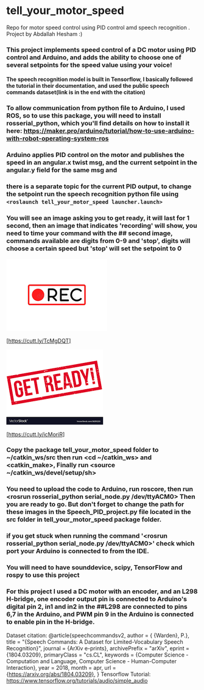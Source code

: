 
# tell_your_motor_speed
Repo for motor speed control using PID control amd speech recognition .
Project by Abdallah Hesham :)
### This project implements speed control of a DC motor using PID control and Arduino, and adds the ability to choose one of several setpoints for the speed value using your voice!
#### The speech recognition model is built in Tensorflow, I basically followed the tutorial in their documentation, and used the public speech commands dataset(link is in the end with the citation)




### To allow communication from python file to Arduino, I used ROS, so to use this package, you will need to install rosserial_python, which you'll find details on how to install it here: https://maker.pro/arduino/tutorial/how-to-use-arduino-with-robot-operating-system-ros
### Arduino applies PID control on the motor and publishes the speed in an angular.x twist msg, and the current setpoint in the angular.y field for the same msg and 
### there is a separate topic for the current PID output, to change the setpoint run the speech recognition python file using `<roslaunch tell_your_motor_speed launcher.launch>` 
### You will see an image asking you to get ready, it will last for 1 second, then an image that indicates 'recording' will show, you need to time your command with the  ## second image, commands available are digits from 0-9 and 'stop', digits will choose a certain speed but 'stop' will set the setpoint to 0
![get ready](recording.png)
   
[https://cutt.ly/TcMgDQT]
   
![recording](index.png)

[https://cutt.ly/icMoriR]
    

### Copy the package tell_your_motor_speed folder to ~/catkin_ws/src then run <cd ~/catkin_ws> and <catkin_make>, Finally run <source ~/catkin_ws/devel/setup/sh>
### You need to upload the code to Arduino, run roscore, then run <rosrun rosserial_python serial_node.py /dev/ttyACM0> Then you are ready to go. But don't forget to change the path for these images in the Speech_PID_project.py file located in the src folder in tell_your_motor_speed package folder.
### if you get stuck when running the command '<rosrun rosserial_python serial_node.py /dev/ttyACM0>' check which port your Arduino is connected to from the IDE.
### You will need to have sounddevice, scipy, TensorFlow and rospy to use this project
### 



### For this project I used a DC motor with an encoder, and an L298 H-bridge, one encoder output pin is connected to Arduino's digital pin 2, in1 and in2 in the ##L298 are connected to pins 6,7 in the Arduino, and PWM pin 9 in the Arduino is connected to enable pin in the H-bridge. 





Dataset citation:
@article{speechcommandsv2,
   author = { {Warden}, P.},
    title = "{Speech Commands: A Dataset for Limited-Vocabulary Speech Recognition}",
  journal = {ArXiv e-prints},
  archivePrefix = "arXiv",
  eprint = {1804.03209},
  primaryClass = "cs.CL",
  keywords = {Computer Science - Computation and Language, Computer Science - Human-Computer Interaction},
    year = 2018,
    month = apr,
    url = {https://arxiv.org/abs/1804.03209},
}
Tensorflow Tutorial:
https://www.tensorflow.org/tutorials/audio/simple_audio


